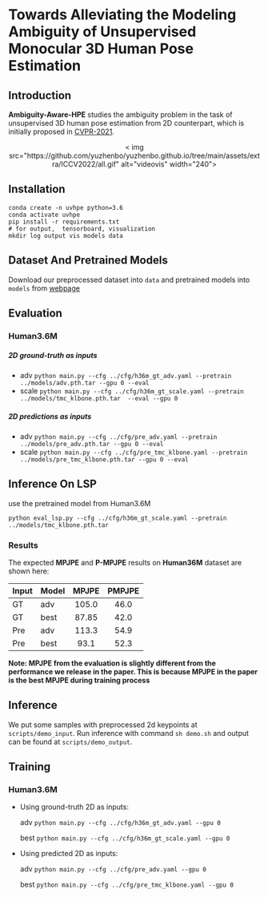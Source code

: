# Towards Alleviating the Modeling Ambiguity of Unsupervised Monocular 3D Human Pose Estimation

## Introduction

**Ambiguity-Aware-HPE** studies the ambiguity problem in the task of unsupervised 3D human pose estimation from 2D counterpart, which is initially proposed in [CVPR-2021](https://openaccess.thecvf.com/content/ICCV2021/papers/Yu_Towards_Alleviating_the_Modeling_Ambiguity_of_Unsupervised_Monocular_3D_Human_ICCV_2021_paper.pdf). 

<div align="center">
 < img src="https://github.com/yuzhenbo/yuzhenbo.github.io/tree/main/assets/extra/ICCV2022/all.gif" alt="videovis" width="240">
</div>

## Installation 
```
conda create -n uvhpe python=3.6 
conda activate uvhpe
pip install -r requirements.txt
# for output,  tensorboard, visualization  
mkdir log output vis models data
```

## Dataset And Pretrained Models 
Download our preprocessed dataset into `data` and pretrained models into `models` from [webpage](https://sites.google.com/view/ambiguity-aware-hpe)

## Evaluation
### Human3.6M 
##### 2D ground-truth as inputs
* adv `python main.py --cfg ../cfg/h36m_gt_adv.yaml --pretrain ../models/adv.pth.tar --gpu 0 --eval `
* scale `python main.py --cfg ../cfg/h36m_gt_scale.yaml --pretrain ../models/tmc_klbone.pth.tar  --eval --gpu 0`

##### 2D predictions as inputs
* adv `python main.py --cfg ../cfg/pre_adv.yaml --pretrain ../models/pre_adv.pth.tar --gpu 0 --eval `
* scale `python main.py --cfg ../cfg/pre_tmc_klbone.yaml --pretrain ../models/pre_tmc_klbone.pth.tar --gpu 0 --eval `

## Inference On LSP
use the pretrained model from Human3.6M

`python eval_lsp.py --cfg ../cfg/h36m_gt_scale.yaml --pretrain ../models/tmc_klbone.pth.tar`

### Results

The expected **MPJPE** and **P-MPJPE**  results on **Human36M** dataset are shown here:

| Input  | Model                         |     MPJPE     |     PMPJPE     | 
| :--------- | :------------                  | :------------: | :------------: | 
| GT | adv                              |      105.0      |       46.0    |   
| GT | best                             |      87.85      |       42.0     |     
| Pre | adv                             |      113.3     |    54.9     | 
| Pre | best                            |      93.1       |    52.3     | 


**Note:  MPJPE from the evaluation is slightly different from the performance we release in the paper. This is because MPJPE in the paper is the best MPJPE during training process** 

## Inference 
We put some samples with preprocessed 2d keypoints at `scripts/demo_input`. Run inference with command `sh demo.sh` and output can be found at `scripts/demo_output`. 


## Training 
### Human3.6M 
* Using ground-truth 2D as inputs: 
    
    adv `python main.py --cfg ../cfg/h36m_gt_adv.yaml --gpu 0 `

    best `python main.py --cfg ../cfg/h36m_gt_scale.yaml --gpu 0`

* Using predicted 2D as inputs: 

    adv `python main.py --cfg ../cfg/pre_adv.yaml --gpu 0 `

    best `python main.py --cfg ../cfg/pre_tmc_klbone.yaml --gpu 0`
    
